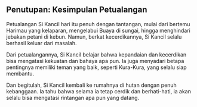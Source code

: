 ## Penutupan: Kesimpulan Petualangan

Petualangan Si Kancil hari itu penuh dengan tantangan, mulai dari bertemu Harimau yang kelaparan, mengelabui Buaya di sungai, hingga menghindari jebakan petani di kebun. Namun, berkat kecerdikannya, Si Kancil selalu berhasil keluar dari masalah.

Dari petualangannya, Si Kancil belajar bahwa kepandaian dan kecerdikan bisa mengatasi kekuatan dan bahaya apa pun. Ia juga menyadari betapa pentingnya memiliki teman yang baik, seperti Kura-Kura, yang selalu siap membantu.

Dan begitulah, Si Kancil kembali ke rumahnya di hutan dengan penuh kebanggaan. Ia tahu bahwa selama ia tetap cerdik dan berhati-hati, ia akan selalu bisa mengatasi rintangan apa pun yang datang.
